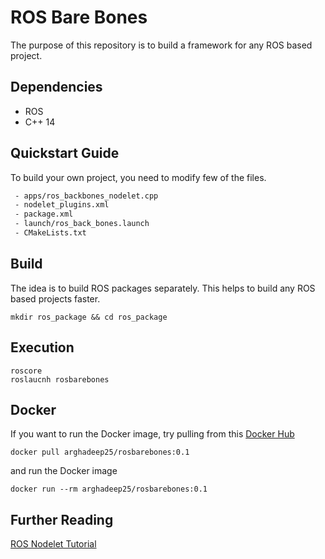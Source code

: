 # ROS Bare Bones

The purpose of this repository is to build a framework for any ROS based project.

## Dependencies
- ROS
- C++ 14

##  Quickstart Guide
To build your own project, you need to modify few of the files.
```html
 - apps/ros_backbones_nodelet.cpp
 - nodelet_plugins.xml
 - package.xml
 - launch/ros_back_bones.launch
 - CMakeLists.txt
```

## Build

The idea is to build ROS packages separately. This helps to build any ROS based projects faster. 
```
mkdir ros_package && cd ros_package
```

## Execution

```
roscore
roslaucnh rosbarebones
```

## Docker 

If you want to run the Docker image, try pulling from this [Docker Hub](https://hub.docker.com/r/arghadeep25/rosbarebones/)

```
docker pull arghadeep25/rosbarebones:0.1
```

and run the Docker image

```
docker run --rm arghadeep25/rosbarebones:0.1
```

## Further Reading

[ROS Nodelet Tutorial](http://wiki.ros.org/nodelet/Tutorials/Porting%20nodes%20to%20nodelets)
